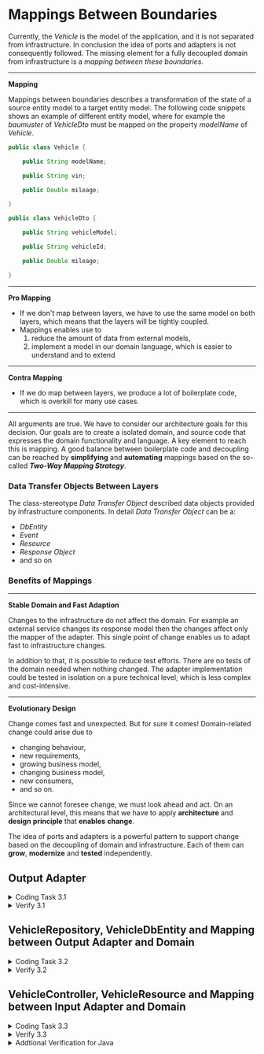 # Mappings Between Boundaries

Currently, the _Vehicle_ is the model of the application, and it is not separated from infrastructure.
In conclusion the idea of ports and adapters is not consequently followed. The missing element for a fully decoupled
domain from infrastructure is a _mapping between these boundaries_.

---
**Mapping**

Mappings between boundaries describes a transformation of the state of a source entity model to a target entity model.
The following code snippets shows an example of different entity model, where for example the _baumuster_ of
_VehicleDto_ must be mapped on the property _modelName_ of _Vehicle_.

```java
public class Vehicle {

    public String modelName;

    public String vin;

    public Double mileage;

}
```

```java
public class VehicleDto {

    public String vehicleModel;

    public String vehicleId;

    public Double mileage;

}
```

---
**Pro Mapping**

<ul>
    <li>
        If we don't map between layers, we have to use the same model on both layers, which means that the layers will be
        tightly coupled.
    </li>
    <li> Mappings enables use to
        <ol>
            <li>reduce the amount of data from external models,</li>
            <li>implement a model in our domain language, which is easier to understand and to extend</li>
        </ol>
    </li>
</ul>

---
**Contra Mapping**

* If we do map between layers, we produce a lot of boilerplate code, which is overkill for many use cases.

---

All arguments are true. We have to consider our architecture goals for this decision. Our goals are to create
a isolated domain, and source code that expresses the domain functionality and language.
A key element to reach this is mapping. A good balance between boilerplate code and decoupling can be reached by
**simplifying** and **automating** mappings based on the so-called **_Two-Way Mapping Strategy_**.

### Data Transfer Objects Between Layers

The class-stereotype <i>Data Transfer Object</i> described data objects provided by infrastructure components. In
detail <i>Data Transfer Object</i> can be a:

* _DbEntity_
* _Event_
* _Resource_
* _Response Object_
* and so on

### Benefits of Mappings

---
**Stable Domain and Fast Adaption**

Changes to the infrastructure do not affect the domain. For example an external service changes its response model
then the changes affect only the mapper of the adapter. This single point of change enables us to
adapt fast to infrastructure changes.

In addition to that, it is possible to reduce test efforts. There are no tests of the domain needed when nothing
changed. The adapter implementation could be tested in isolation on a pure technical level, which is less complex and
cost-intensive.

---
**Evolutionary Design**

Change comes fast and unexpected. But for sure it comes! Domain-related change could arise due to

* changing behaviour,
* new requirements,
* growing business model,
* changing business model,
* new consumers,
* and so on.

Since we cannot foresee change, we must look ahead and act. On an architectural level, this means that we have to
apply **architecture** and **design** **principle** that **enables** **change**.

The idea of ports and adapters is a powerful pattern to support change based on the decoupling of domain and
infrastructure. Each of them can **grow**, **modernize** and **tested** independently.

## Output Adapter

<details>
    <summary>Coding Task 3.1</summary>
    <b>Introduce a DbEntity</b>
    <ol>
        <li>Create the class <i>VehicleDbEntity</i> and place it in the designated package</li>
        <li>Ignore framework specific annotations like discussed in the previous lab</li>
    </ol>

<details>
<summary>Java</summary>

```java

public class VehicleDbEntity {

    //id
    private String vin;

    //getter and setter
}

```
</details>

<details>
<summary>Kotlin</summary>

```kotlin

class VehicleDbEntity {
    
    //id
    var vin: String? = null

}

```

</details>

<details>
<summary>C#</summary>

```java

public class VehicleDbEntity {

    //id
    private string Vin {get; set;};

}

```

</details>

</details>

<details>
    <summary>Verify 3.1</summary>
    <b>RUN</b> DbEntity_Task_3_1
    <br/>
    <b>RUN</b> ArchitectureTest_Task_3_1
</details>

## VehicleRepository, VehicleDbEntity and Mapping between Output Adapter and Domain

<details>
<summary>Coding Task 3.2</summary>

<b>Extend the VehicleRepository</b>
<ol>
<li>
    Add the private method <i>findVehicleDbEntity</i> to <i>VehicleRepository</i> which returns a hard coded <i>VehicleDbEntity</i>
</li>
<li>
    Use <i>findVehicleDbEntity</i> in the existing public method <i>findVehicleByVin</i> and replace the hard code <i>Vehicle</i>
    creation
</li>
</ol>

<details>
<summary>Java</summary>

```java

private VehicleDbEntity findVehicleDbEntity(Vin vin){ ... }

```

</details>

<details>
<summary>Kotlin</summary>

```kotlin

private fun findVehicleDbEntity(vin: Vin): VehicleDbEntity {...}

```

</details>
<details>
<summary>C#</summary>

```java

private VehicleDbEntity FindVehicleDbEntity(Vin vin){ ... }

```
</details>

As a result you have a compiltation error.

<b>Introduce a Mapper</b>
<ol>
<li>
    Introduce the <i>VehicleToVehicleDbEntityMapper</i> with the following method and fix the compilation error.
</li>
</ol>

<details>
<summary>Java</summary>

```java
public Vehicle mapVehicleDbEntityToVehicle(VehicleDbEntity dbEntity){...}
```

</details>

<details>
<summary>Kotlin</summary>

```kotlin

fun mapVehicleDbEntityToVehicle(dbEntity: VehicleDbEntity): Vehicle{...}

```

</details>

<details>
<summary>C#</summary>

```java

public VehicleRootEntity MapVehicleDbEntityToVehicle(VehicleDbEntity dbEntity){...}

```

</details>

</details>

<details>
<summary>Verify 3.2</summary>
<b>RUN</b> Mapper_Task_3_2
<br/>
<b>RUN</b> OutputAdapter_Task_3_2
<br/>
<b>RUN</b> ArchitectureTest_Task_3_2

</details>

## VehicleController, VehicleResource and Mapping between Input Adapter and Domain

<details>
<summary>Coding Task 3.3</summary>
<b>Extend the VehicleController with a Resource</b>
<br/>
Change the method <i>read vehicle</i> with the <i>vin</i> as input parameter to

<details>
<summary>Java</summary>

```java

public VehicleResource readVehicle(String vin);

```

</details>

<details>
<summary>Kotlin</summary>

```java

fun readVehicle(vin: String): VehicleResource;

```

</details>

<details>
<summary>C#</summary>

```java

public VehicleResource ReadVehicle(string vin);

```

</details>

Now a compilation error occur in the <i>VehicleController</i>.

<ol>
<li>
Implement the class <i>VehicleResource</i> and,
</li>
<li>
a mapper class with the name <i>VehicleToVehicleResourceMapper</i> which uses MapStruct
</li>
</ol>

<details>
<summary>Java</summary>

Sources for MapStruct:
<ul>
    <li><a href="https://www.baeldung.com/mapstruct">MapStruct Basics</a></li>
    <li><a href="https://www.baeldung.com/mapstruct-custom-mapper">Custom Mapper with MapStruct</a></li>
    <li><a href="https://mapstruct.org/documentation/stable/reference/html/">MapStruct Reference Guide Version 1.5.3</a></li>
    <li><a href="https://mapstruct.org/community/other-resources/">Other sources</a></li>
</ul>
</details>

<details>
<summary>C#</summary>

Sources for AutoMapper:
<ul>
<li><a href="https://dotnettutorials.net/lesson/automapper-in-c-sharp/">AutoMapper Tutorial</a></li>
<li> <a href="https://docs.automapper.org/en/stable/index.html/">AutoMapper Documentation</a></li>
</ul>
</details>
</details>

<details>
<summary>Verify 3.3</summary>
<b>RUN</b> InputAdapter_Task_3_3
<br/>
<b>RUN</b> ArchitectureTest_Task_3_3
</details>

<details>
<summary>Addtional Verification for Java</summary>
<b>RUN</b> Mapper_Task_3_3
</details>